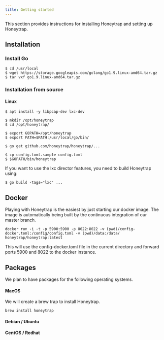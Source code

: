 ```yaml
---
title: Getting started
---
```


This section provides instructions for installing Honeytrap and setting up Honeytrap. 

## Installation

### Install Go

```
$ cd /usr/local
$ wget https://storage.googleapis.com/golang/go1.9.linux-amd64.tar.gz
$ tar vxf go1.9.linux-amd64.tar.gz
```

### Installation from source

#### Linux

```
$ apt install -y libpcap-dev lxc-dev

$ mkdir /opt/honeytrap
$ cd /opt/honeytrap/

$ export GOPATH=/opt/honeytrap
$ export PATH=$PATH:/usr/local/go/bin/

$ go get github.com/honeytrap/honeytrap/...

$ cp config.toml.sample config.toml
$ $GOPATH/bin/honeytrap
```

If you want to use the lxc director features, you need to build Honeytrap using:

```
$ go build -tags="lxc" ...
```

## Docker

Playing with Honeytrap is the easiest by just starting our docker image. The image is automatically being built by the continuous integration of our master branch. 

```
docker run -i -t -p 5900:5900 -p 8022:8022 -v (pwd)/config-docker.toml:/config/config.toml -v (pwd)/data:/data/ honeytrap/honeytrap:latest 
```

This will use the config-docker.toml file in the current directory and forward ports 5900 and 8022 to the docker instance. 

## Packages

We plan to have packages for the following operating systems.

#### MacOS

We will create a brew trap to install Honeytrap.

```
brew install honeytrap
```

#### Debian / Ubuntu

#### CentOS / Redhat

